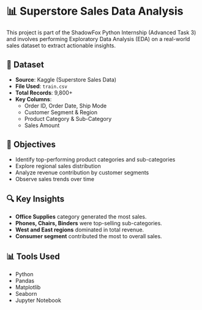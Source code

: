 # 📊 Superstore Sales Data Analysis

This project is part of the ShadowFox Python Internship (Advanced Task 3) and involves performing Exploratory Data Analysis (EDA) on a real-world sales dataset to extract actionable insights.

## 📁 Dataset

- **Source**: Kaggle (Superstore Sales Data)
- **File Used**: `train.csv`
- **Total Records**: 9,800+
- **Key Columns**:
  - Order ID, Order Date, Ship Mode
  - Customer Segment & Region
  - Product Category & Sub-Category
  - Sales Amount

## 🎯 Objectives

- Identify top-performing product categories and sub-categories
- Explore regional sales distribution
- Analyze revenue contribution by customer segments
- Observe sales trends over time

## 🔍 Key Insights

- **Office Supplies** category generated the most sales.
- **Phones, Chairs, Binders** were top-selling sub-categories.
- **West and East regions** dominated in total revenue.
- **Consumer segment** contributed the most to overall sales.

## 📊 Tools Used

- Python
- Pandas
- Matplotlib
- Seaborn
- Jupyter Notebook
